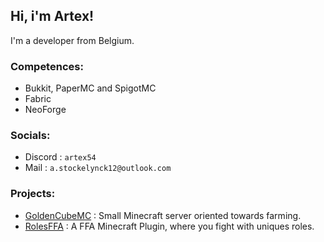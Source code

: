 ## Hi, i'm Artex!

I'm a developer from Belgium.

### Competences: 
- Bukkit, PaperMC and SpigotMC
- Fabric
- NeoForge

### Socials:
- Discord : `artex54`
- Mail : `a.stockelynck12@outlook.com`

### Projects:
- [GoldenCubeMC](https://github.com/GoldenCubeMC) : Small Minecraft server oriented towards farming.
- [RolesFFA](https://github.com/Artex154/RolesFFA) : A FFA Minecraft Plugin, where you fight with uniques roles.

